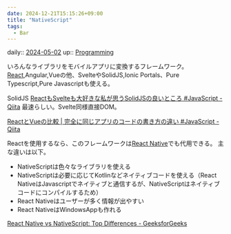 ```yaml
---
date: 2024-12-21T15:15:26+09:00
title: "NativeScript"
tags:
  - Bar
---
```


daily:: [2024-05-02](Daily_Note/2024-05-02.md)
up:: [Programming](../Program/Programming.md)

いろんなライブラリをモバイルアプリに変換するフレームワーク。
[React](../Library/React.md),Angular,Vueの他、SvelteやSolidJS,Ionic Portals、Pure Typescript,Pure Javascriptも使える。

SolidJS
[ReactもSvelteも大好きな私が思うSolidJSの良いところ #JavaScript - Qiita](https://qiita.com/tonio0720/items/c28b4d37e6ab860ea04d)
最速らしい。Svelte同様直接DOM。

[ReactとVueの比較 | 完全に同じアプリのコードの書き方の違い #JavaScript - Qiita](https://qiita.com/cypher256/items/8d6c25e3466e4815b3c7)


Reactを使用するなら、このフレームワークは[React Native](React%20Native.md)でも代用できる。
主な違いは以下。

- NativeScriptは色々なライブラリを使える
- NativeScriptは必要に応じてKotlinなどネイティブコードを使える（React NativeはJavascriptでネイティブと通信するが、NativeScriptはネイティブコードにコンパイルするため）
- React Nativeはユーザーが多く情報が出やすい
- React NativeはWindowsAppも作れる

[React Native vs NativeScript: Top Differences - GeeksforGeeks](https://www.geeksforgeeks.org/react-native-vs-nativescript/)

